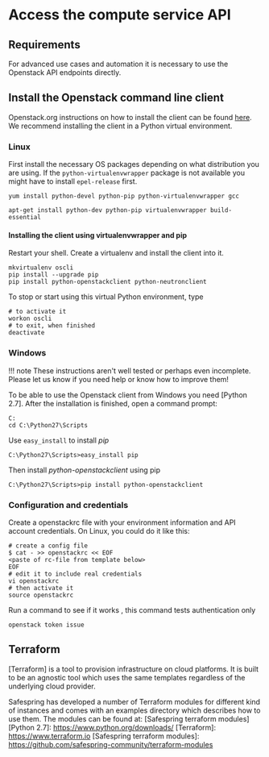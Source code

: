 # Access the compute service API

## Requirements

For advanced use cases and automation it is necessary to use the
Openstack API endpoints directly.

## Install the Openstack command line client

Openstack.org instructions on how to install the client can be found
[here]. We recommend installing the client in a Python virtual environment.

[here]: https://docs.openstack.org/user-guide/common/cli-install-openstack-command-line-clients.html

### Linux

First install the necessary OS packages depending on what distribution you are
using. If the `python-virtualenvwrapper` package is not available you might have to install `epel-release` first.

```shell tab="Red Hat Enterprise Linux, CentOS or Fedora"
yum install python-devel python-pip python-virtualenvwrapper gcc
```

```shell tab="Ubuntu or Debian"
apt-get install python-dev python-pip virtualenvwrapper build-essential
```

#### Installing the client using virtualenvwrapper and pip

Restart your shell. Create a virtualenv and install the client into it.

```shell
mkvirtualenv oscli
pip install --upgrade pip
pip install python-openstackclient python-neutronclient
```

To stop or start using this virtual Python environment, type

```shell
# to activate it
workon oscli
# to exit, when finished
deactivate
```

### Windows

!!! note
    These instructions aren't well tested or perhaps even incomplete.
    Please let us know if you need help or know how to improve them!

To be able to use the Openstack client from Windows you need [Python 2.7].
After the installation is finished, open a command prompt:

```shell
C:
cd C:\Python27\Scripts
```

Use `easy_install` to install _pip_

```shell
C:\Python27\Scripts>easy_install pip
```

Then install _python-openstackclient_ using pip
```shell
C:\Python27\Scripts>pip install python-openstackclient
```


### Configuration and credentials

Create a openstackrc file with your environment information and API account
credentials. On Linux, you could do it like this:

```shell
# create a config file
$ cat - >> openstackrc << EOF
<paste of rc-file from template below>
EOF
# edit it to include real credentials
vi openstackrc
# then activate it
source openstackrc
```

Run a command to see if it works , this command tests authentication only

```shell
openstack token issue
```

## Terraform
[Terraform] is a tool to provision infrastructure on cloud platforms. It is built to be an agnostic tool which uses the same templates regardless of the underlying cloud provider. 

Safespring has developed a number of Terraform modules for different kind of instances and comes with an examples directory which describes how to use them. The modules can be found at: [Safespring terraform modules]
[Python 2.7]: https://www.python.org/downloads/
[Terraform]: https://www.terraform.io
[Safespring terraform modules]: https://github.com/safespring-community/terraform-modules


